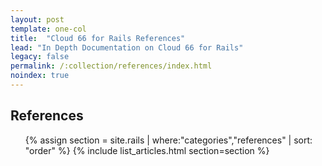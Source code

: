 ```yaml
---
layout: post
template: one-col
title:  "Cloud 66 for Rails References"
lead: "In Depth Documentation on Cloud 66 for Rails"
legacy: false
permalink: /:collection/references/index.html
noindex: true
---
```


<div class="Toc Toc--howto">
    <h2>References</h2>
    <ul>
    {% assign section = site.rails | where:"categories","references" | sort: "order" %}
    {% include list_articles.html section=section %}
    </ul>

</div><!--/.Toc-->
